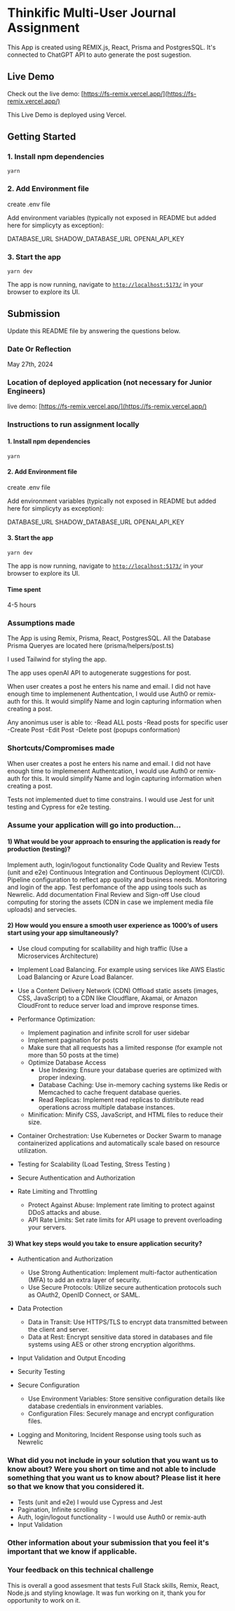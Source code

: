 # Thinkific Multi-User Journal Assignment

This App is created using REMIX.js, React, Prisma and PostgresSQL.
It's connected to ChatGPT API to auto generate the post sugestion.

## Live Demo

Check out the live demo: [https://fs-remix.vercel.app/](https://fs-remix.vercel.app/)

This Live Demo is deployed using Vercel.

## Getting Started

### 1. Install npm dependencies

```
yarn
```

### 2. Add Environment file

create .env file

Add environment variables (typically not exposed in README but added here for simplicyty as exception):

DATABASE_URL
SHADOW_DATABASE_URL
OPENAI_API_KEY

### 3. Start the app

```
yarn dev
```

The app is now running, navigate to [`http://localhost:5173/`](http://localhost:5173/) in your browser to explore its UI.

## Submission

Update this README file by answering the questions below.

### Date Or Reflection

May 27th, 2024

### Location of deployed application (not necessary for Junior Engineers)

live demo: [https://fs-remix.vercel.app/](https://fs-remix.vercel.app/)

### Instructions to run assignment locally

#### 1. Install npm dependencies

```
yarn
```

#### 2. Add Environment file

create .env file

Add environment variables (typically not exposed in README but added here for simplicyty as exception):

DATABASE_URL
SHADOW_DATABASE_URL
OPENAI_API_KEY

#### 3. Start the app

```
yarn dev
```

The app is now running, navigate to [`http://localhost:5173/`](http://localhost:5173/) in your browser to explore its UI.

#### Time spent

4-5 hours

### Assumptions made

The App is using Remix, Prisma, React, PostgresSQL.
All the Database Prisma Queryes are located here (prisma/helpers/post.ts)

I used Tailwind for styling the app.

The app uses openAI API to autogenerate suggestions for post.

When user creates a post he enters his name and email. I did not have enough time to implemenent Authentcation, I would use Auth0 or remix-auth for this. It would simplify Name and login capturing information when creating a post.

Any anonimus user is able to:
-Read ALL posts
-Read posts for specific user
-Create Post
-Edit Post
-Delete post (popups conformation)

### Shortcuts/Compromises made

When user creates a post he enters his name and email. I did not have enough time to implemenent Authentcation, I would use Auth0 or remix-auth for this. It would simplify Name and login capturing information when creating a post.

Tests not implemented duet to time constrains. I would use Jest for unit testing and Cypress for e2e testing.

### Assume your application will go into production...

#### 1) What would be your approach to ensuring the application is ready for production (testing)?

Implement auth, login/logout functionality
Code Quality and Review
Tests (unit and e2e)
Continuous Integration and Continuous Deployment (CI/CD). Pipeline configuration to reflect app quolity and business needs.
Monitoring and login of the app. Test perfomance of the app using tools such as Newrelic.
Add documentation
Final Review and Sign-off
Use cloud computing for storing the assets (CDN in case we implement media file uploads) and servecies.

#### 2) How would you ensure a smooth user experience as 1000’s of users start using your app simultaneously?

- Use cloud computing for scallability and high traffic (Use a Microservices Architecture)
- Implement Load Balancing. For example using services like AWS Elastic Load Balancing or Azure Load Balancer.
- Use a Content Delivery Network (CDN) Offload static assets (images, CSS, JavaScript) to a CDN like Cloudflare, Akamai, or Amazon CloudFront to reduce server load and improve response times.

- Performance Optimization:

  - Implement pagination and infinite scroll for user sidebar
  - Implement pagination for posts
  - Make sure that all requests has a limited response (for example not more than 50 posts at the time)
  - Optimize Database Access
    - Use Indexing: Ensure your database queries are optimized with proper indexing.
    - Database Caching: Use in-memory caching systems like Redis or Memcached to cache frequent database queries.
    - Read Replicas: Implement read replicas to distribute read operations across multiple database instances.
  - Minification: Minify CSS, JavaScript, and HTML files to reduce their size.

- Container Orchestration: Use Kubernetes or Docker Swarm to manage containerized applications and automatically scale based on resource utilization.
- Testing for Scalability (Load Testing, Stress Testing )
- Secure Authentication and Authorization
- Rate Limiting and Throttling
  - Protect Against Abuse: Implement rate limiting to protect against DDoS attacks and abuse.
  - API Rate Limits: Set rate limits for API usage to prevent overloading your servers.

#### 3) What key steps would you take to ensure application security?

- Authentication and Authorization

  - Use Strong Authentication: Implement multi-factor authentication (MFA) to add an extra layer of security.
  - Use Secure Protocols: Utilize secure authentication protocols such as OAuth2, OpenID Connect, or SAML.

- Data Protection

  - Data in Transit: Use HTTPS/TLS to encrypt data transmitted between the client and server.
  - Data at Rest: Encrypt sensitive data stored in databases and file systems using AES or other strong encryption algorithms.

- Input Validation and Output Encoding
- Security Testing
- Secure Configuration
  - Use Environment Variables: Store sensitive configuration details like database credentials in environment variables.
  - Configuration Files: Securely manage and encrypt configuration files.
- Logging and Monitoring, Incident Response using tools such as Newrelic

### What did you not include in your solution that you want us to know about? Were you short on time and not able to include something that you want us to know about? Please list it here so that we know that you considered it.

- Tests (unit and e2e) I would use Cypress and Jest
- Pagination, Infinite scrolling
- Auth, login/logout functionality - I would use Auth0 or remix-auth
- Input Validation

### Other information about your submission that you feel it's important that we know if applicable.

### Your feedback on this technical challenge

This is overall a good assesment that tests Full Stack skills, Remix, React, Node.js and styling knowlage. It was fun working on it, thank you for opportunity to work on it.
